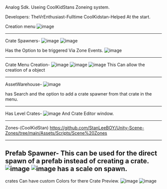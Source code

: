 Analog Sdk.
Useing CoolKidStans Zoneing system.

Developers:
TheVrEnthusiast-Fulltime
CoolKidstan-Helped At the start.


Creation menu
![image](https://github.com/user-attachments/assets/f15b5451-a9da-466b-9a26-5bc46c6fdc6a)

________________________________________________________________________________________
Crate Spawners-
![image](https://github.com/user-attachments/assets/c369ef11-d7e4-444e-8be8-67e2614dc1c6)
![image](https://github.com/user-attachments/assets/5e3aea9e-7162-49f1-b3ee-5e00fe22e756)

Has the Option to be triggered Via Zone Events.
![image](https://github.com/user-attachments/assets/5a7e0a59-2a95-46f9-a957-7e842783a595)

-----------------------------------------------------------------------------------------
Crate Menu Creation-
![image](https://github.com/user-attachments/assets/405f3b12-ee6a-44df-9153-eaa3774c075c)
![image](https://github.com/user-attachments/assets/1f0ae0b6-c06f-4630-bf0d-767c327e152f)
![image](https://github.com/user-attachments/assets/38eb72f3-e11f-4282-bf1b-0389f8e3659b)
This Can allow the creation of a object 

-----------------------------------------------------------------------------------------
AssetWarehouse-
![image](https://github.com/user-attachments/assets/aed93066-aed7-4968-a7fb-32187bec587f)

has Search and the option to add a crate spawner from that crate in the menu.

------------------------------------------------------------------------------------------
Has Level Crates-
![image](https://github.com/user-attachments/assets/d5b93ea1-bd7e-495c-8f83-05f87ac4f383)
And Crate Editor window.

------------------------------------------------------------------------------------------
Zones-(CoolKidStan)
https://github.com/StanLeeBOY/Unity-Scene-Zones/tree/main/Assets/Scripts/Scene%20Zones

------------------------------------------------------------------------------------------
Prefab Spawner-
This can be used for the direct spawn of a prefab instead of creating a crate.
![image](https://github.com/user-attachments/assets/b120e232-78c3-4ec3-84ba-60e26c21c277)
![image](https://github.com/user-attachments/assets/11f70f9d-fc2b-4a77-a697-70d56e33aa65)
has a scale on spawn.
------------------------------------------------------------------------------------------

crates Can have custom Colors for there Crate Preview.
![image](https://github.com/user-attachments/assets/f7c01133-676d-4cb0-9960-d9de5262eec1)
![image](https://github.com/user-attachments/assets/cbc0e90a-486d-4a46-89ef-1a8128be7a74)


